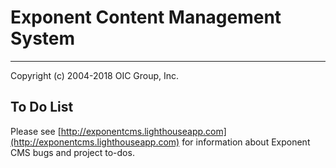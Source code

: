 # Exponent Content Management System

----------

Copyright (c) 2004-2018 OIC Group, Inc.

## To Do List

Please see [http://exponentcms.lighthouseapp.com](http://exponentcms.lighthouseapp.com) for information about Exponent CMS bugs and project to-dos.
